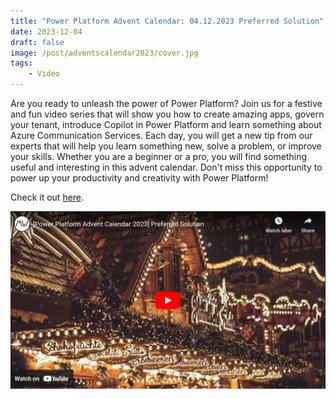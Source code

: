 ```yaml
---
title: "Power Platform Advent Calendar: 04.12.2023 Preferred Solution"
date: 2023-12-04
draft: false
image: /post/adventscalendar2023/cover.jpg
tags:
    - Video
---
```


Are you ready to unleash the power of Power Platform? Join us for a festive and fun video series that will show you how to create amazing apps, govern your tenant, introduce Copilot in Power Platform and learn something about Azure Communication Services. Each day, you will get a new tip from our experts that will help you learn something new, solve a problem, or improve your skills. Whether you are a beginner or a pro, you will find something useful and interesting in this advent calendar. Don't miss this opportunity to power up your productivity and creativity with Power Platform!

Check it out [here](https://youtu.be/ckU7tSUFi9s).

[![](video.jpg)](https://youtu.be/ckU7tSUFi9s)